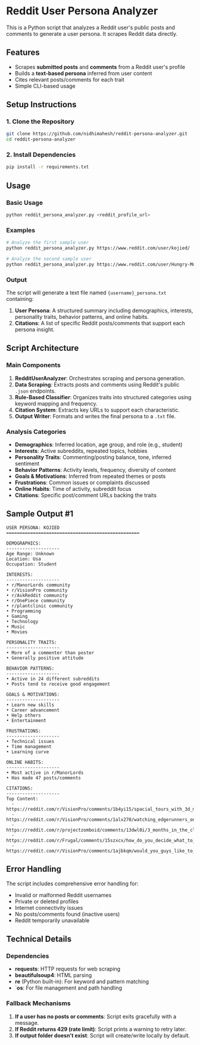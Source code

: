 # Reddit User Persona Analyzer

This is a Python script that analyzes a Reddit user's public posts and comments to generate a user persona. It scrapes Reddit data directly.

## Features

- Scrapes **submitted posts** and **comments** from a Reddit user's profile
- Builds a **text-based persona** inferred from user content
- Cites relevant posts/comments for each trait
- Simple CLI-based usage

## Setup Instructions

### 1. Clone the Repository

```bash
git clone https://github.com/nidhimahesh/reddit-persona-analyzer.git
cd reddit-persona-analyzer
```

### 2. Install Dependencies

```bash
pip install -r requirements.txt
```


## Usage

### Basic Usage

```bash
python reddit_persona_analyzer.py <reddit_profile_url>
```

### Examples

```bash
# Analyze the first sample user
python reddit_persona_analyzer.py https://www.reddit.com/user/kojied/

# Analyze the second sample user  
python reddit_persona_analyzer.py https://www.reddit.com/user/Hungry-Move-6603/
```

### Output

The script will generate a text file named `{username}_persona.txt` containing:

1. **User Persona**: A structured summary including demographics, interests, personality traits, behavior patterns, and online habits.
2. **Citations**: A list of specific Reddit posts/comments that support each persona insight.

## Script Architecture

### Main Components

1. **RedditUserAnalyzer**: Orchestrates scraping and persona generation.
2. **Data Scraping**: Extracts posts and comments using Reddit's public `.json` endpoints.
3. **Rule-Based Classifier**: Organizes traits into structured categories using keyword mapping and frequency.
4. **Citation System**: Extracts key URLs to support each characteristic.
5. **Output Writer**: Formats and writes the final persona to a `.txt` file.

### Analysis Categories

- **Demographics**: Inferred location, age group, and role (e.g., student)
- **Interests**: Active subreddits, repeated topics, hobbies
- **Personality Traits**: Commenting/posting balance, tone, inferred sentiment
- **Behavior Patterns**: Activity levels, frequency, diversity of content
- **Goals & Motivations**: Inferred from repeated themes or posts
- **Frustrations**: Common issues or complaints discussed
- **Online Habits**: Time of activity, subreddit focus
- **Citations**: Specific post/comment URLs backing the traits

## Sample Output #1

```
USER PERSONA: KOJIED
==================================================

DEMOGRAPHICS:
--------------------
Age Range: Unknown
Location: Usa
Occupation: Student

INTERESTS:
--------------------
• r/ManorLords community
• r/VisionPro community
• r/AskReddit community
• r/OnePiece community
• r/plantclinic community
• Programming
• Gaming
• Technology
• Music
• Movies

PERSONALITY TRAITS:
--------------------
• More of a commenter than poster
• Generally positive attitude

BEHAVIOR PATTERNS:
--------------------
• Active in 24 different subreddits
• Posts tend to receive good engagement

GOALS & MOTIVATIONS:
--------------------
• Learn new skills
• Career advancement
• Help others
• Entertainment

FRUSTRATIONS:
--------------------
• Technical issues
• Time management
• Learning curve

ONLINE HABITS:
--------------------
• Most active in r/ManorLords
• Has made 47 posts/comments

CITATIONS:
--------------------
Top Content:
  - https://reddit.com/r/VisionPro/comments/1b4yi15/spacial_tours_with_3d_map_and_360_video/
  - https://reddit.com/r/VisionPro/comments/1alx270/watching_edgerunners_on_the_moon_feels/
  - https://reddit.com/r/projectzomboid/comments/13dwl0i/3_months_in_the_cleanest_and_most_functional_rv/
  - https://reddit.com/r/Frugal/comments/15szxcx/how_do_you_decide_what_to_buy_and_not_buy/
  - https://reddit.com/r/VisionPro/comments/1ajbkqm/would_you_guys_like_to_see_pokemon_go_in_avp/
```

## Error Handling

The script includes comprehensive error handling for:


- Invalid or malformed Reddit usernames
- Private or deleted profiles
- Internet connectivity issues
- No posts/comments found (inactive users)
- Reddit temporarily unavailable

## Technical Details

### Dependencies

- **requests**: HTTP requests for web scraping
- **beautifulsoup4**: HTML parsing
- **re** (Python built-in): For keyword and pattern matching
- `**os**: For file management and path handling

### Fallback Mechanisms

1. **If a user has no posts or comments**: Script exits gracefully with a message.
2. **If Reddit returns 429 (rate limit)**: Script prints a warning to retry later.
3. **If output folder doesn't exist**: Script will create/write locally by default.
